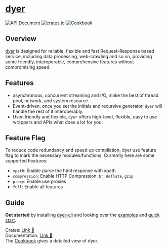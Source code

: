 # [dyer](https://github.com/homelyguy/dyer)

[![API Document](https://img.shields.io/docsrs/dyer/latest)](https://docs.rs/dyer)
[![crates.io](https://img.shields.io/crates/v/dyer.svg)](https://crates.io/crates/dyer)
[![Cookbook](https://img.shields.io/static/v1?label=cookbook&message=dyer&color=green)](https://homelyguy.github.io/dyer/)

## Overview

[dyer] is designed for reliable, flexible and fast Request-Response based service, including data processing, web-crawling and so on, providing some friendly,  interoperable, comprehensive  features without compromising speed.

## Features

* asynchronous, concurrent streaming and I/O, make the best of thread pool, network, and system
resource.
* Event-driven, once you set the initials and recursive generator, `dyer` will handle
the rest of it interoperably.
* User-friendly and flexible, `dyer` offers high-level, flexible, easy to use wrappers and APIs what does a lot for you.    

## Feature Flag
To reduce code redundancy and speed up compilation, dyer use feature flag to mark the necessary modules/functions, Currently here are some supported Features:

- `xpath`: Enable parse the html response with xpath 
- `compression`: Enable HTTP Compression: `br`, `deflate`, `gzip`
- `proxy`: Enable use proxies
- `full`: Enable all features

## Guide

**Get started** by installing [dyer-cli] and looking over the [examples] and [quick start].

Crates: [Link 🔗](https://crates.io/crates/dyer/)   
Documentation: [Link 🔗](https://docs.rs/dyer/latest/dyer)   
The [Cookbook](https://homelyguy.github.io/dyer/) gives a detailed view of dyer.

[dyer]: https://docs.rs/dyer
[examples]: https://github.com/HomelyGuy/dyer/tree/master/examples/
[quick start]: https://github.com/HomelyGuy/dyer/tree/master/quick-start/
[dyer-cli]: https://github.com/HomelyGuy/dyer-cli

